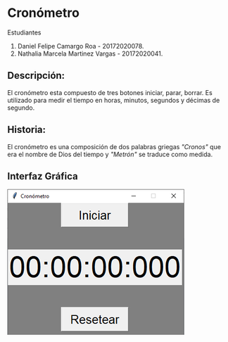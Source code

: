 # Cronómetro
Estudiantes
1. Daniel Felipe Camargo Roa - 20172020078.
2. Nathalia Marcela Martinez Vargas - 20172020041.

## Descripción:
El cronómetro esta compuesto de tres botones iniciar, parar, borrar. Es utilizado para medir el tiempo en horas, minutos, segundos y décimas de segundo.

## Historia:
El cronómetro es una composición de dos palabras griegas *"Cronos"* que era el nombre de Dios del tiempo y *"Metrón"* se traduce como medida.

## Interfaz Gráfica
![Cronómetro](https://github.com/DanielFelipeRoa/Cronometro/blob/master/crono.png)
